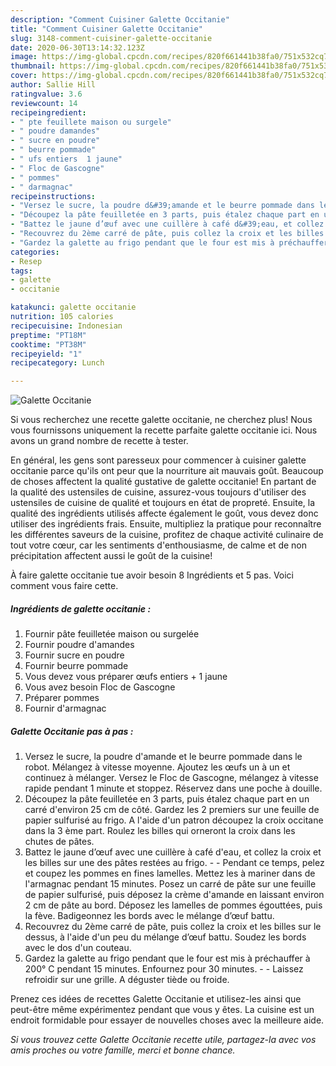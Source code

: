 ```yaml
---
description: "Comment Cuisiner Galette Occitanie"
title: "Comment Cuisiner Galette Occitanie"
slug: 3148-comment-cuisiner-galette-occitanie
date: 2020-06-30T13:14:32.123Z
image: https://img-global.cpcdn.com/recipes/820f661441b38fa0/751x532cq70/galette-occitanie-photo-principale-de-la-recette.jpg
thumbnail: https://img-global.cpcdn.com/recipes/820f661441b38fa0/751x532cq70/galette-occitanie-photo-principale-de-la-recette.jpg
cover: https://img-global.cpcdn.com/recipes/820f661441b38fa0/751x532cq70/galette-occitanie-photo-principale-de-la-recette.jpg
author: Sallie Hill
ratingvalue: 3.6
reviewcount: 14
recipeingredient:
- " pte feuillete maison ou surgele"
- " poudre damandes"
- " sucre en poudre"
- " beurre pommade"
- " ufs entiers  1 jaune"
- " Floc de Gascogne"
- " pommes"
- " darmagnac"
recipeinstructions:
- "Versez le sucre, la poudre d&#39;amande et le beurre pommade dans le robot. Mélangez à vitesse moyenne. Ajoutez les œufs un à un et continuez à mélanger. Versez le Floc de Gascogne, mélangez à vitesse rapide pendant 1 minute et stoppez. Réservez dans une poche à douille."
- "Découpez la pâte feuilletée en 3 parts, puis étalez chaque part en un carré d&#39;environ 25 cm de côté. Gardez les 2 premiers sur une feuille de papier sulfurisé au frigo. A l&#39;aide d&#39;un patron découpez la croix occitane dans la 3 ème part. Roulez les billes qui orneront la croix dans les chutes de pâtes."
- "Battez le jaune d’œuf avec une cuillère à café d&#39;eau, et collez la croix et les billes sur une des pâtes restées au frigo.  Pendant ce temps, pelez et coupez les pommes en fines lamelles. Mettez les à mariner dans de l&#39;armagnac pendant 15 minutes. Posez un carré de pâte sur une feuille de papier sulfurisé, puis déposez la crème d&#39;amande en laissant environ 2 cm de pâte au bord. Déposez les lamelles de pommes égouttées, puis la fève. Badigeonnez les bords avec le mélange d’œuf battu."
- "Recouvrez du 2ème carré de pâte, puis collez la croix et les billes sur le dessus, à l&#39;aide d&#39;un peu du mélange d’œuf battu. Soudez les bords avec le dos d&#39;un couteau."
- "Gardez la galette au frigo pendant que le four est mis à préchauffer à 200° C pendant 15 minutes. Enfournez pour 30 minutes.   Laissez refroidir sur une grille. A déguster tiède ou froide."
categories:
- Resep
tags:
- galette
- occitanie

katakunci: galette occitanie 
nutrition: 105 calories
recipecuisine: Indonesian
preptime: "PT18M"
cooktime: "PT38M"
recipeyield: "1"
recipecategory: Lunch

---
```



![Galette Occitanie](https://img-global.cpcdn.com/recipes/820f661441b38fa0/751x532cq70/galette-occitanie-photo-principale-de-la-recette.jpg)

Si vous recherchez une recette galette occitanie, ne cherchez plus! Nous vous fournissons uniquement la recette parfaite galette occitanie ici. Nous avons un grand nombre de recette à tester.

En général, les gens sont paresseux pour commencer à cuisiner galette occitanie parce qu'ils ont peur que la nourriture ait mauvais goût. Beaucoup de choses affectent la qualité gustative de galette occitanie! En partant de la qualité des ustensiles de cuisine, assurez-vous toujours d'utiliser des ustensiles de cuisine de qualité et toujours en état de propreté. Ensuite, la qualité des ingrédients utilisés affecte également le goût, vous devez donc utiliser des ingrédients frais. Ensuite, multipliez la pratique pour reconnaître les différentes saveurs de la cuisine, profitez de chaque activité culinaire de tout votre cœur, car les sentiments d'enthousiasme, de calme et de non précipitation affectent aussi le goût de la cuisine!

<!--inarticleads1-->

À faire galette occitanie tue avoir besoin 8 Ingrédients et 5 pas. Voici comment vous faire cette.

##### Ingrédients de galette occitanie :

1. Fournir  pâte feuilletée maison ou surgelée
1. Fournir  poudre d&#39;amandes
1. Fournir  sucre en poudre
1. Fournir  beurre pommade
1. Vous devez vous préparer  œufs entiers + 1 jaune
1. Vous avez besoin  Floc de Gascogne
1. Préparer  pommes
1. Fournir  d&#39;armagnac




<!--inarticleads2-->

##### Galette Occitanie pas à pas :

1. Versez le sucre, la poudre d&#39;amande et le beurre pommade dans le robot. Mélangez à vitesse moyenne. Ajoutez les œufs un à un et continuez à mélanger. Versez le Floc de Gascogne, mélangez à vitesse rapide pendant 1 minute et stoppez. Réservez dans une poche à douille.
1. Découpez la pâte feuilletée en 3 parts, puis étalez chaque part en un carré d&#39;environ 25 cm de côté. Gardez les 2 premiers sur une feuille de papier sulfurisé au frigo. A l&#39;aide d&#39;un patron découpez la croix occitane dans la 3 ème part. Roulez les billes qui orneront la croix dans les chutes de pâtes.
1. Battez le jaune d’œuf avec une cuillère à café d&#39;eau, et collez la croix et les billes sur une des pâtes restées au frigo. -  - Pendant ce temps, pelez et coupez les pommes en fines lamelles. Mettez les à mariner dans de l&#39;armagnac pendant 15 minutes. Posez un carré de pâte sur une feuille de papier sulfurisé, puis déposez la crème d&#39;amande en laissant environ 2 cm de pâte au bord. Déposez les lamelles de pommes égouttées, puis la fève. Badigeonnez les bords avec le mélange d’œuf battu.
1. Recouvrez du 2ème carré de pâte, puis collez la croix et les billes sur le dessus, à l&#39;aide d&#39;un peu du mélange d’œuf battu. Soudez les bords avec le dos d&#39;un couteau.
1. Gardez la galette au frigo pendant que le four est mis à préchauffer à 200° C pendant 15 minutes. Enfournez pour 30 minutes. -  -  Laissez refroidir sur une grille. A déguster tiède ou froide.




<!--inarticleads1-->

<p>
Prenez ces idées de recettes Galette Occitanie et utilisez-les ainsi que peut-être même expérimentez pendant que vous y êtes. La cuisine est un endroit formidable pour essayer de nouvelles choses avec la meilleure aide.
</p>

<p>
<i>Si vous trouvez cette Galette Occitanie recette utile, partagez-la avec vos amis proches ou votre famille, merci et bonne chance.</i>
</p>
